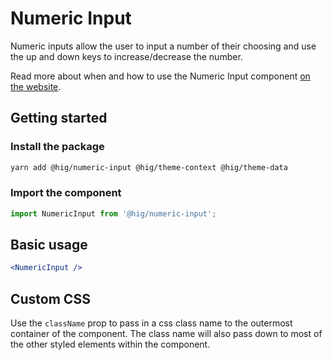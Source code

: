 # Numeric Input

Numeric inputs allow the user to input a number of their choosing and use the up and down keys to increase/decrease the number.

Read more about when and how to use the Numeric Input component [on the website](https://hig.autodesk.com/web/components/form-elements).


## Getting started

### Install the package

```bash
yarn add @hig/numeric-input @hig/theme-context @hig/theme-data
```

### Import the component

```js
import NumericInput from '@hig/numeric-input';
```

## Basic usage

```jsx
<NumericInput />
```
## Custom CSS

Use the `className` prop to pass in a css class name to the outermost container of the component. The class name will also pass down to most of the other styled elements within the component.
